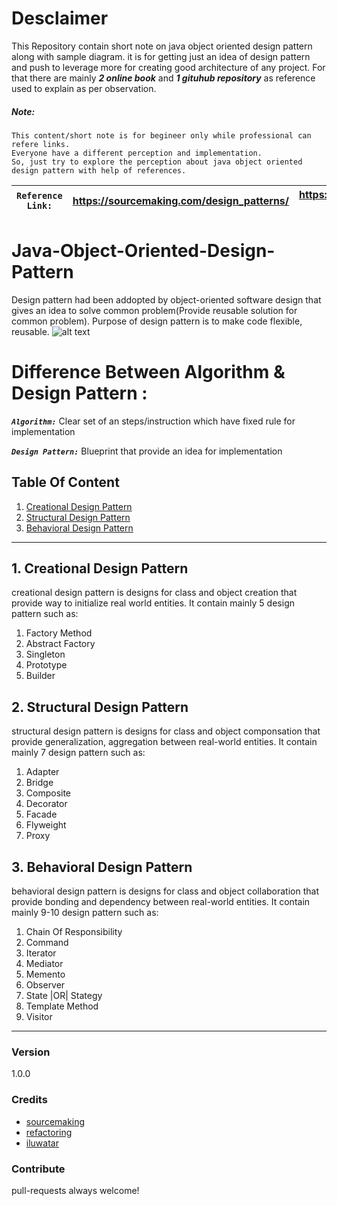 # Desclaimer
This Repository contain short note on java object oriented design pattern along with sample diagram. it is for getting just an idea of design pattern and push to leverage more for creating good architecture of any project. For that there are mainly **_2 online book_** and **_1 gituhub repository_** as reference used to explain as per observation.

##### Note:
``` 
This content/short note is for begineer only while professional can refere links. 
Everyone have a different perception and implementation. 
So, just try to explore the perception about java object oriented design pattern with help of references.
```

| `Reference Link:` | <https://sourcemaking.com/design_patterns/> | <https://refactoring.guru/design-patterns/> | <https://github.com/iluwatar/java-design-patterns> |
| ---------------- | ------------------------------------------- | ------------------------------------------- | -------------------------------------------------- |

# Java-Object-Oriented-Design-Pattern
Design pattern had been addopted by object-oriented software design that gives an idea to solve common problem(Provide reusable solution for common problem).
Purpose of design pattern is to make code flexible, reusable.
![alt text](https://github.com/manish24-tech/Java-Object-Oriented-Design-Pattern/blob/master/DP_img/design_pattern.png "Design Pattern")

# Difference Between Algorithm & Design Pattern :
**_`Algorithm:`_** Clear set of an steps/instruction which have fixed rule for implementation

**_`Design Pattern:`_** Blueprint that provide an idea for implementation

## Table Of Content
1. [Creational Design Pattern](https://github.com/manish24-tech/Java-Object-Oriented-Design-Pattern/tree/master/Creational)
2. [Structural Design Pattern](https://github.com/manish24-tech/Java-Object-Oriented-Design-Pattern/tree/master/Structural)
3. [Behavioral Design Pattern](https://github.com/manish24-tech/Java-Object-Oriented-Design-Pattern/tree/master/Behavioral)
***

## 1. Creational Design Pattern
creational design pattern is designs for class and object creation that provide way to initialize real world entities. It contain mainly 5 design pattern such as:
1. Factory Method
2. Abstract Factory
3. Singleton
4. Prototype
5. Builder

## 2. Structural Design Pattern
structural design pattern is designs for class and object componsation that provide generalization, aggregation between real-world entities. It contain mainly 7 design pattern such as:
1. Adapter
2. Bridge
3. Composite
4. Decorator
5. Facade
6. Flyweight
7. Proxy

## 3. Behavioral Design Pattern
behavioral design pattern is designs for class and object collaboration that provide bonding and dependency between real-world entities. It contain mainly 9-10 design pattern such as:
1. Chain Of Responsibility
2. Command
3. Iterator
4. Mediator
5. Memento
6. Observer
7. State |OR| Stategy
8. Template Method
9. Visitor
***
### Version
1.0.0

### Credits
- [sourcemaking](https://sourcemaking.com/design_patterns/)
- [refactoring](https://refactoring.guru/design-patterns/)
- [iluwatar](https://github.com/iluwatar/java-design-patterns)

### Contribute
pull-requests always welcome!
